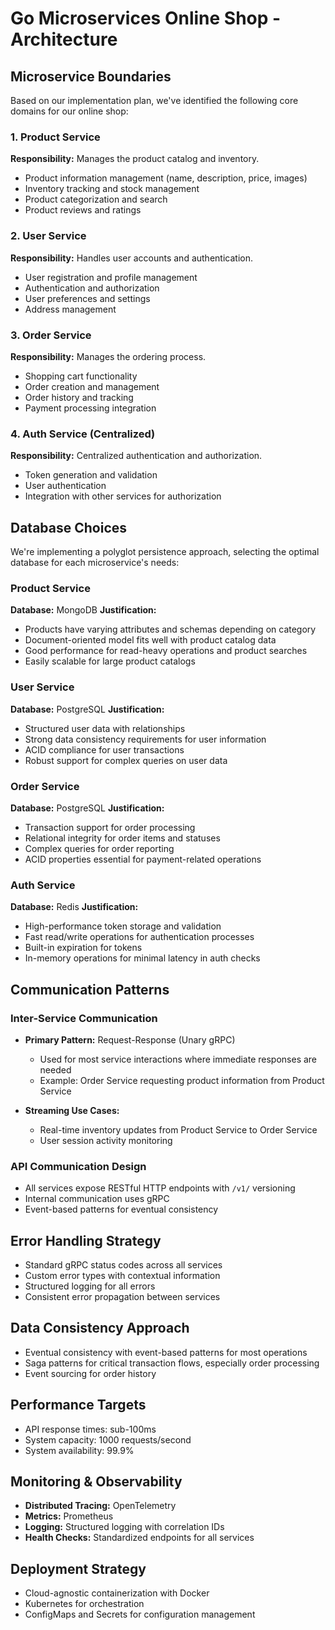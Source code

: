 # Go Microservices Online Shop - Architecture

## Microservice Boundaries

Based on our implementation plan, we've identified the following core domains for our online shop:

### 1. Product Service
**Responsibility:** Manages the product catalog and inventory.
- Product information management (name, description, price, images)
- Inventory tracking and stock management
- Product categorization and search
- Product reviews and ratings

### 2. User Service
**Responsibility:** Handles user accounts and authentication.
- User registration and profile management
- Authentication and authorization
- User preferences and settings
- Address management

### 3. Order Service
**Responsibility:** Manages the ordering process.
- Shopping cart functionality
- Order creation and management
- Order history and tracking
- Payment processing integration

### 4. Auth Service (Centralized)
**Responsibility:** Centralized authentication and authorization.
- Token generation and validation
- User authentication
- Integration with other services for authorization

## Database Choices

We're implementing a polyglot persistence approach, selecting the optimal database for each microservice's needs:

### Product Service
**Database:** MongoDB
**Justification:** 
- Products have varying attributes and schemas depending on category
- Document-oriented model fits well with product catalog data
- Good performance for read-heavy operations and product searches
- Easily scalable for large product catalogs

### User Service
**Database:** PostgreSQL
**Justification:**
- Structured user data with relationships
- Strong data consistency requirements for user information
- ACID compliance for user transactions
- Robust support for complex queries on user data

### Order Service
**Database:** PostgreSQL
**Justification:**
- Transaction support for order processing
- Relational integrity for order items and statuses
- Complex queries for order reporting
- ACID properties essential for payment-related operations

### Auth Service
**Database:** Redis
**Justification:**
- High-performance token storage and validation
- Fast read/write operations for authentication processes
- Built-in expiration for tokens
- In-memory operations for minimal latency in auth checks

## Communication Patterns

### Inter-Service Communication
- **Primary Pattern:** Request-Response (Unary gRPC)
  - Used for most service interactions where immediate responses are needed
  - Example: Order Service requesting product information from Product Service

- **Streaming Use Cases:**
  - Real-time inventory updates from Product Service to Order Service
  - User session activity monitoring

### API Communication Design
- All services expose RESTful HTTP endpoints with `/v1/` versioning
- Internal communication uses gRPC
- Event-based patterns for eventual consistency

## Error Handling Strategy

- Standard gRPC status codes across all services
- Custom error types with contextual information
- Structured logging for all errors
- Consistent error propagation between services

## Data Consistency Approach

- Eventual consistency with event-based patterns for most operations
- Saga patterns for critical transaction flows, especially order processing
- Event sourcing for order history

## Performance Targets

- API response times: sub-100ms
- System capacity: 1000 requests/second
- System availability: 99.9%

## Monitoring & Observability

- **Distributed Tracing:** OpenTelemetry
- **Metrics:** Prometheus
- **Logging:** Structured logging with correlation IDs
- **Health Checks:** Standardized endpoints for all services

## Deployment Strategy

- Cloud-agnostic containerization with Docker
- Kubernetes for orchestration
- ConfigMaps and Secrets for configuration management
